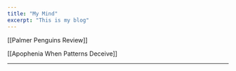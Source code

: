 ```yaml
---
title: "My Mind"
excerpt: "This is my blog"
---
```


[[Palmer Penguins Review]]

[[Apophenia When Patterns Deceive]]

---
